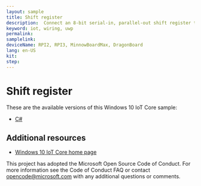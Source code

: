 ```yaml
---
layout: sample
title: Shift register
description:  Connect an 8-bit serial-in, parallel-out shift register to your device to toggle eight LED's
keyword: iot, wiring, uwp
permalink:
samplelink:
deviceName: RPI2, RPI3, MinnowBoardMax, DragonBoard
lang: en-US
kit:
step:
---
```

# Shift register

These are the available versions of this Windows 10 IoT Core sample:

*	[C#](./CS/README.md)

## Additional resources
* [Windows 10 IoT Core home page](https://developer.microsoft.com/en-us/windows/iot/)

This project has adopted the Microsoft Open Source Code of Conduct. For more information see the Code of Conduct FAQ or contact <opencode@microsoft.com> with any additional questions or comments.
